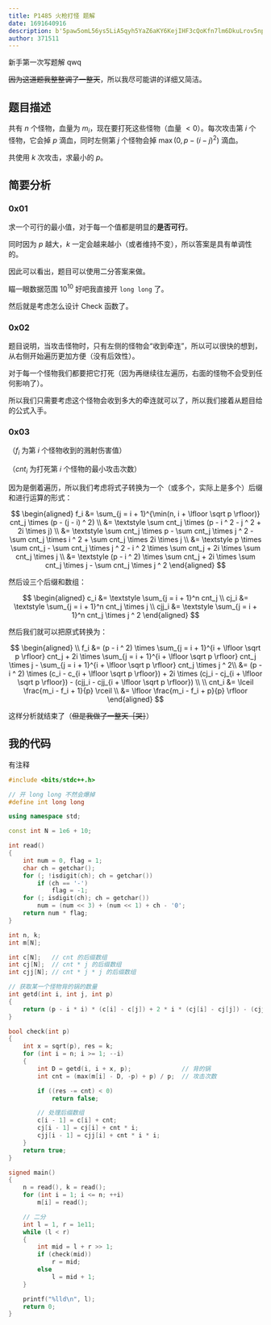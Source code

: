 ```yaml
---
title: P1485 火枪打怪 题解
date: 1691640916
description: b'5paw5omL56ys5LiA5qyh5YaZ6aKY6KejIHF3cQoKfn7lm6DkuLrov5npgZPpopjmiJHmlbTmlbTosIPkuobkuIDmlbTlpKl+fu+8jOaJgOS7peaIkeWwveWPr+iDveiusueahOivpue7huWPiOeugOa0geOAggoKIyMg6aKY55uu5o+P6L+wCgrlhbHmnIkgJG4kIOS4quaAqueJqe+8jOihgOmHj+S4uiAkbV9pJO+8jOeOsOWcqOimgeaJk+atu+i/meS6m+aAqueJqe+8iOihgOmHjyAkPCAwJO+8ieOAguavj+asoeaUu+WHu+esrCAkaSQg5Liq5oCq54mp77yM5a6D5Lya5o6JICRwJCDmu7TooYDvvIzlkIzml7blt6bkvqfnrKw='
author: 371511
---
```


新手第一次写题解 qwq

~~因为这道题我整整调了一整天~~，所以我尽可能讲的详细又简洁。

## 题目描述

共有 $n$ 个怪物，血量为 $m_i$，现在要打死这些怪物（血量 $< 0$）。每次攻击第 $i$ 个怪物，它会掉 $p$ 滴血，同时左侧第 $j$ 个怪物会掉 $\max(0, p - (i - j) ^ 2)$ 滴血。

共使用 $k$ 次攻击，求最小的 $p$。

## 简要分析

### 0x01

求一个可行的最小值，对于每一个值都是明显的**是否可行**。

同时因为 $p$ 越大，$k$ 一定会越来越小（或者维持不变），所以答案是具有单调性的。

因此可以看出，题目可以使用二分答案来做。

瞄一眼数据范围 $10^{10}$ 好吧我直接开 `long long` 了。

然后就是考虑怎么设计 Check 函数了。

### 0x02

题目说明，当攻击怪物时，只有左侧的怪物会“收到牵连”，所以可以很快的想到，从右侧开始遍历更加方便（没有后效性）。

对于每一个怪物我们都要把它打死（因为再继续往左遍历，右面的怪物不会受到任何影响了）。

所以我们只需要考虑这个怪物会收到多大的牵连就可以了，所以我们接着从题目给的公式入手。

### 0x03

（$f_i$ 为第 $i$ 个怪物收到的溅射伤害值）

（$cnt_i$ 为打死第 $i$ 个怪物的最小攻击次数）

因为是倒着遍历，所以我们考虑将式子转换为一个（或多个，实际上是多个）后缀和进行运算的形式：

$$
\begin{aligned}
	f_i	&= \sum_{j = i + 1}^{\min(n, i + \lfloor \sqrt p \rfloor)} cnt_j \times (p - (j - i) ^ 2) \\
		&= \textstyle \sum cnt_j \times (p - i ^ 2 - j ^ 2 + 2i \times j) \\
		&= \textstyle \sum cnt_j \times p - \sum cnt_j \times j ^ 2 - \sum cnt_j \times i ^ 2 + \sum cnt_j \times 2i \times j \\
		&= \textstyle p \times \sum cnt_j - \sum cnt_j \times j ^ 2 - i ^ 2 \times \sum cnt_j + 2i \times \sum cnt_j \times j \\
		&= \textstyle (p - i ^ 2) \times \sum cnt_j + 2i \times \sum cnt_j \times j - \sum cnt_j \times j ^ 2
\end{aligned}
$$

然后设三个后缀和数组：

$$
\begin{aligned}
	c_i &= \textstyle \sum_{j = i + 1}^n cnt_j \\
	cj_i &= \textstyle \sum_{j = i + 1}^n cnt_j \times j \\
	cjj_i &= \textstyle \sum_{j = i + 1}^n cnt_j \times j ^ 2 
\end{aligned}
$$

然后我们就可以把原式转换为：

$$
\begin{aligned}
	\\
	f_i	&= (p - i ^ 2) \times \sum_{j = i + 1}^{i + \lfloor \sqrt p \rfloor} cnt_j + 2i \times \sum_{j = i + 1}^{i + \lfloor \sqrt p \rfloor} cnt_j \times j - \sum_{j = i + 1}^{i + \lfloor \sqrt p \rfloor} cnt_j \times j ^ 2\\
		&= (p - i ^ 2) \times (c_i - c_{i + \lfloor \sqrt p \rfloor}) + 2i \times (cj_i - cj_{i + \lfloor \sqrt p \rfloor}) - (cjj_i - cjj_{i + \lfloor \sqrt p \rfloor}) \\
	\\
	cnt_i &= \lceil \frac{m_i - f_i + 1}{p} \rceil \\
		&= \lfloor \frac{m_i - f_i + p}{p} \rfloor
\end{aligned}
$$

这样分析就结束了（~~但是我做了一整天［哭］~~）

## 我的代码

有注释

```cpp
#include <bits/stdc++.h>

// 开 long long 不然会爆掉
#define int long long

using namespace std;

const int N = 1e6 + 10;

int read()
{
    int num = 0, flag = 1;
    char ch = getchar();
    for (; !isdigit(ch); ch = getchar())
        if (ch == '-')
            flag = -1;
    for (; isdigit(ch); ch = getchar())
        num = (num << 3) + (num << 1) + ch - '0';
    return num * flag;
}

int n, k;
int m[N];

int c[N];   // cnt 的后缀数组
int cj[N];  // cnt * j 的后缀数组
int cjj[N]; // cnt * j * j 的后缀数组

// 获取某一个怪物背的锅的数量
int getd(int i, int j, int p)
{
    return (p - i * i) * (c[i] - c[j]) + 2 * i * (cj[i] - cj[j]) - (cjj[i] - cjj[j]);
}

bool check(int p)
{
    int x = sqrt(p), res = k;
    for (int i = n; i >= 1; --i)
    {
        int D = getd(i, i + x, p);              // 背的锅
        int cnt = (max(m[i] - D, -p) + p) / p;  // 攻击次数

        if ((res -= cnt) < 0)
            return false;

        // 处理后缀数组
        c[i - 1] = c[i] + cnt;
        cj[i - 1] = cj[i] + cnt * i;
        cjj[i - 1] = cjj[i] + cnt * i * i;
    }
    return true;
}

signed main()
{
    n = read(), k = read();
    for (int i = 1; i <= n; ++i)
        m[i] = read();

    // 二分
    int l = 1, r = 1e11;
    while (l < r)
    {
        int mid = l + r >> 1;
        if (check(mid))
            r = mid;
        else
            l = mid + 1;
    }

    printf("%lld\n", l);
    return 0;
}
```

